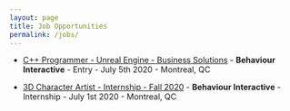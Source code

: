 ```yaml
---
layout: page
title: Job Opportunities
permalink: /jobs/
---
```


* [C++ Programmer - Unreal Engine - Business Solutions](https://www.smartrecruiters.com/BehaviourInteractive/743999714716498-c-programmer-unreal-engine-business-solutions) - **Behaviour Interactive** - Entry - July 5th 2020 - Montreal, QC

* [3D Character Artist - Internship - Fall 2020](https://jobs.smartrecruiters.com/BehaviourInteractive/743999714432697-3d-character-artist-internship-fall-2020) - **Behaviour Interactive** - Internship - July 1st 2020 - Montreal, QC